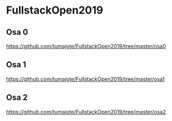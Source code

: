 # FullstackOpen2019
## Osa 0
https://github.com/tumajote/FullstackOpen2019/tree/master/osa0
## Osa 1
https://github.com/tumajote/FullstackOpen2019/tree/master/osa1
## Osa 2
https://github.com/tumajote/FullstackOpen2019/tree/master/osa2


